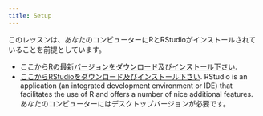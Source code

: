```yaml
---
title: Setup
---
```


このレッスンは、あなたのコンピューターにRとRStudioがインストールされていることを前提としています。

- [ここからRの最新バージョンをダウンロード及びインストール下さい](https://www.r-project.org/).
- [ここからRStudioをダウンロード及びインストール下さい](https://www.rstudio.com/products/rstudio/download/#download). RStudio is an application (an integrated development environment or IDE) that facilitates the use of R and offers a number of nice additional features. あなたのコンピューターにはデスクトップバージョンが必要です。
